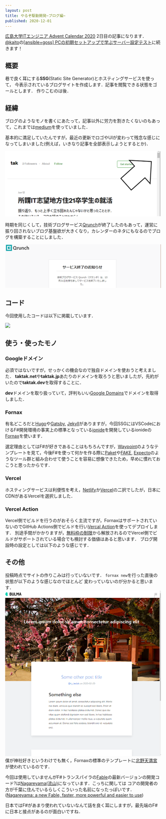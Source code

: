 ```yaml
---
layout: post
title: やるぞ駆動開発~ブログ編~
published: 2020-12-01
---
```


[広島大学ITエンジニア Advent Calendar 2020](https://adventar.org/calendars/5209) 2日目の記事になります．
[@kaito](https://twitter.com/kaito_tateyama)の[[ansible+goss] PCの初期セットアップで学ぶサーバー設定テスト](https://www.blog.uta8a.net/posts/2020-11-30-dotfiles/)に続きます！

<!--more-->

## 概要 

巷で良く耳にする**SSG**(Static Site Generator)とホスティングサービスを使って，
今表示されているブログサイトを作成します．記事を閲覧できる状態をゴールとします．
作りこむのは後．

## 経緯

ブログのようなモノを書くにあたって，記事以外に労力を割きたくないのもあって，これまでは[medium](https://t.co/DDY4wTvLCv?amp=1)を使っていました．

基本的に満足していたんですが，最近の更新でロゴやUIが変わって残念な感じになってしまいました(例えば，いきなり記事を全部表示しようとするとか)．

![medium](./images/2020-12-01-medium.png)

時期を同じくして，技術ブログサービス[Qrunch](https://qrunch.net/)が終了したのもあって，運営に振り回されないブログ基盤欲が大きくなり，カレンダーのネタにもなるのでブログを構築することにしました．

![medium](./images/2020-12-01-qrunch.png)

## コード

今回使用したコードは以下に掲載しています．

<a href="https://github.com/ttak0422/blog"><img src="https://github-link-card.s3.ap-northeast-1.amazonaws.com/ttak0422/blog.png" width="460px"></a>

## 使う・使ったモノ

### Googleドメイン

必須ではないですが，せっかくの機会なので独自ドメインを使おうと考えました．
**taktak.net**や**taktak.jp**あたりのドメインを取ろうと思いましたが，先約がいたので**taktak.dev**を取得することに．

**dev**ドメインを取り扱っていて，評判もいい[Google Domains](https://domains.google)でドメインを取得しました．

### Fornax

有名どころだと[Hugo](https://github.com/gohugoio/hugo)や[Gatsby](https://github.com/gatsbyjs/gatsby), [Jekyll](https://github.com/jekyll/jekyll)がありますが，今回SSGにはVSCodeにおけるF#開発環境の事実上の標準となっている[ionide](https://github.com/ionide/ionide-vscode-fsharp)を開発しているionideの[Fornax](https://github.com/ionide/Fornax)を使います．

選定理由としてはF#が好きであることはもちろんですが，[Waypoint](https://github.com/ionide/Waypoint)のようなテンプレートを見て，今後F#を使って何かを作る際に[Paket](https://github.com/fsprojects/Paket)や[FAKE](https://github.com/fsharp/FAKE), [Expecto](https://github.com/haf/expecto)のようなツール群と組み合わせて使うことを容易に想像できたため，早めに慣れておこうと思ったからです．

### Vercel

ホスティングサービスは利便性を考え，[Netlify](https://www.netlify.com/)か[Vercel](https://vercel.com/)の二択でしたが，日本にCDNがあるVercelを選択しました．

### Vercel Action

Vercel側でビルドを行うのがおそらく主流ですが，FornaxはサポートされていないのでGitHub Actions側でビルドを行い[Vercal Action](https://github.com/marketplace/actions/vercel-action)を使ってデプロイします．
別途手間がかかりますが，[無料枠の制限](https://vercel.com/docs/platform/limits#rate-limits)から解放されるのでVercel側でビルドがサポートされている場合でも検討する価値はあると思います．
ブログ開設時の設定としては以下のような感じです．

<script src="https://gist.github.com/ttak0422/55d4867d76daf43e6a87317bfd800d96.js"></script>

## その他

投稿時点でサイトの作りこみは行っていないです．
`fornax new`を行った直後の状態が以下のような感じなのでほとんど
変わっていないのが分かると思います．
![template](./images/2020-12-01-template.png)
僕が神社好きというわけでも無く，Fornaxの標準のテンプレートに[北野天満宮](https://www.kitanotenmangu.or.jp/)が使われているのです．

今回は使用していませんがF#トランスパイラの[Fable](https://github.com/fable-compiler/fable)の最新バージョンの開発コード?は[Nagareyama(流山)](https://fable.io/blog/Announcing-Nagareyama-3.html)になっています．こっちに関しては
コアの開発者の方が千葉に住んでいるらしくこういった名前になったっぽいです．([Nagareyama: a new Fable, faster, more powerful and easier to use](https://skillsmatter.com/skillscasts/14876-nagarema-a-new-fable-faster-more-powerful-and-easier-to-use))

日本ではF#があまり使われていないなんて話を良く耳にしますが，最先端のF#に日本と接点があるのが面白いですね．
